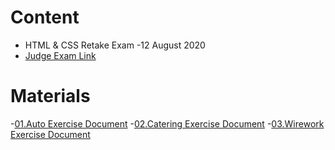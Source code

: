 # Content
- HTML & CSS Retake Exam -12 August 2020
- [Judge Exam Link](https://judge.softuni.org/Contests/Practice/Index/2776#0)

# Materials
-[01.Auto Exercise Document](https://github.com/TheStormWeaver/Front-End/files/7444317/01.Auto.docx)
-[02.Catering Exercise Document](https://github.com/TheStormWeaver/Front-End/files/7444319/02.Catering.docx)
-[03.Wirework Exercise Document](https://github.com/TheStormWeaver/Front-End/files/7444322/03.Wirework.docx)
